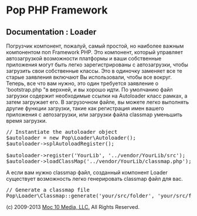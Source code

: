 Pop PHP Framework
=================

Documentation : Loader
----------------------

Погрузчик компонент, пожалуй, самый простой, но наиболее важным компонентом поп Framework PHP. Это компонент, который управляет автозагрузкой возможности платформы и ваши собственные приложения могут быть легко зарегистрированы с автозагрузки, чтобы загрузить свои собственные классы. Это в одиночку заменяет все те старые заявления включают Вы использовали, чтобы все вокруг. Теперь, все что вам нужно, это один требуется заявление о 'bootstrap.php "в верхней, и вы хорошо идти. По умолчанию файл загрузки содержит необходимые ссылки на Autoloader класс рамках, а затем загружает его. В загрузочном файле, вы можете легко выполнять другие функции загрузки, такие как регистрация имен вашего приложения с автозагрузки, или загрузки файла classmap уменьшить время загрузки.

<pre>
// Instantiate the autoloader object
$autoloader = new Pop\Loader\Autoloader();
$autoloader->splAutoloadRegister();

$autoloader->register('YourLib', '../vendor/YourLib/src');
$autoloader->loadClassMap('../vendor/YourLib/classmap.php');
</pre>

А если вам нужно classmap файл, созданный компонент Loader существует возможность легко генерировать classmap файл для вас.

<pre>
// Generate a classmap file
Pop\Loader\Classmap::generate('your/src/folder', 'your/src/folder/classmap.php');
</pre>

(c) 2009-2013 [Moc 10 Media, LLC.](http://www.moc10media.com) All Rights Reserved.
